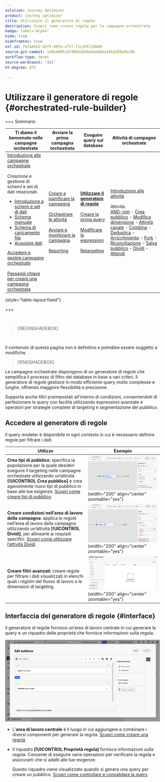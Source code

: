 ```yaml
---
solution: Journey Optimizer
product: journey optimizer
title: Utilizzare il generatore di regole
description: Scopri come creare regole per le campagne orchestrate
badge: label="Alpha"
hide: true
hidefromtoc: true
exl-id: fb7a0eb2-b2ff-49fa-af1f-f1c10f219b00
source-git-commit: 1a9ea09fcbf304b1649a5ae88da34bd209e9ac8b
workflow-type: tm+mt
source-wordcount: '421'
ht-degree: 87%

---
```



# Utilizzare il generatore di regole {#orchestrated-rule-builder}

+++ Sommario

| Ti diamo il benvenuto nelle campagne orchestrate | Avviare la prima campagna orchestrata | Eseguire query sul database | Attività di campagne orchestrate |
|---|---|---|---|
| [Introduzione alle campagne orchestrate](gs-orchestrated-campaigns.md)<br/><br/>Creazione e gestione di schemi e set di dati relazionali:</br> <ul><li>[Introduzione a schemi e set di dati](gs-schemas.md)</li><li>[Schema manuale](manual-schema.md)</li><li>[Schema di caricamento file](file-upload-schema.md)</li><li>[Acquisire dati](ingest-data.md)</li></ul>[Accedere e gestire campagne orchestrate](access-manage-orchestrated-campaigns.md)<br/><br/>[Passaggi chiave per creare una campagna orchestrata](gs-campaign-creation.md) | [Creare e pianificare la campagna](create-orchestrated-campaign.md)<br/><br/>[Orchestrare le attività](orchestrate-activities.md)<br/><br/>[Avviare e monitorare la campagna](start-monitor-campaigns.md)<br/><br/>[Reporting](reporting-campaigns.md) | <b>[Utilizzare il generatore di regole](orchestrated-rule-builder.md)</b><br/><br/>[Creare la prima query](build-query.md)<br/><br/>[Modificare le espressioni](edit-expressions.md)<br/><br/>[Retargeting](retarget.md) | [Introduzione alle attività](activities/about-activities.md)<br/><br/>Attività:<br/>[AND-join](activities/and-join.md) - [Crea pubblico](activities/build-audience.md) - [Modifica dimensione](activities/change-dimension.md) - [Attività canale](activities/channels.md) - [Combina](activities/combine.md) - [Deduplica](activities/deduplication.md) - [Arricchimento](activities/enrichment.md) - [Fork](activities/fork.md) - [Riconciliazione](activities/reconciliation.md) - [Salva pubblico](activities/save-audience.md) - [Dividi](activities/split.md) - [Attendi](activities/wait.md) |

{style="table-layout:fixed"}

+++

<br/>

>[!BEGINSHADEBOX]

</br>

Il contenuto di questa pagina non è definitivo e potrebbe essere soggetto a modifiche.

>[!ENDSHADEBOX]

Le campagne orchestrate dispongono di un generatore di regole che semplifica il processo di filtro del database in base a vari criteri. Il generatore di regole gestisce in modo efficiente query molto complesse e lunghe, offrendo maggiore flessibilità e precisione.

Supporta anche filtri preimpostati all’interno di condizioni, consentendoti di perfezionare le query con facilità utilizzando espressioni avanzate e operatori per strategie complete di targeting e segmentazione del pubblico.

## Accedere al generatore di regole

Il query modeler è disponibile in ogni contesto in cui è necessario definire regole per filtrare i dati.

| Utilizzo | Esempio |
|  ---  |  ---  |
| **Crea tipi di pubblico**: specifica la popolazione per la quale desideri eseguire il targeting nelle campagne orchestrate utilizzando un’attività **[!UICONTROL Crea pubblico]** e crea agevolmente nuovi tipi di pubblico in base alle tue esigenze. [Scopri come creare tipi di pubblico](../orchestrated/activities/build-audience.md) | ![Immagine che mostra come accedere all’interfaccia di creazione del pubblico](assets/query-access-audience.png){width="200" align="center" zoomable="yes"} |
| **Creare condizioni nell’area di lavoro della campagna**: applica le regole nell’area di lavoro della campagna utilizzando un’attività **[!UICONTROL Dividi]**, per allinearle ai requisiti specifici. [Scopri come utilizzare l’attività Dividi](../orchestrated/activities/split.md) | ![Immagine che mostra come accedere alle opzioni di personalizzazione del flusso di lavoro](assets/query-access-split.png){width="200" align="center" zoomable="yes"} |
| **Creare filtri avanzati**: creare regole per filtrare i dati visualizzati in elenchi quali i registri del flusso di lavoro o le dimensioni di targeting. | ![Immagine che mostra come personalizzare i filtri elenco](assets/query-access-advanced-filters.png){width="200" align="center" zoomable="yes"} |

## Interfaccia del generatore di regole {#interface}

Il generatore di regole fornisce un’area di lavoro centrale in cui generare la query e un riquadro delle proprietà che fornisce informazioni sulla regola.

![Immagine che mostra l’interfaccia del generatore di regole](assets/rule-builder-interface.png)

* L’**area di lavoro centrale** è il luogo in cui aggiungere e combinare i diversi componenti per generare la regola. [Scopri come creare una regola](../orchestrated/build-query.md)

* Il riquadro **[!UICONTROL Proprietà regola]** fornisce informazioni sulla regola. Consente di eseguire varie operazioni per verificare la regola e assicurarti che si adatti alle tue esigenze.

  Questo riquadro viene visualizzato quando si genera una query per creare un pubblico. [Scopri come controllare e convalidare la query](build-query.md#check-and-validate-your-query)
